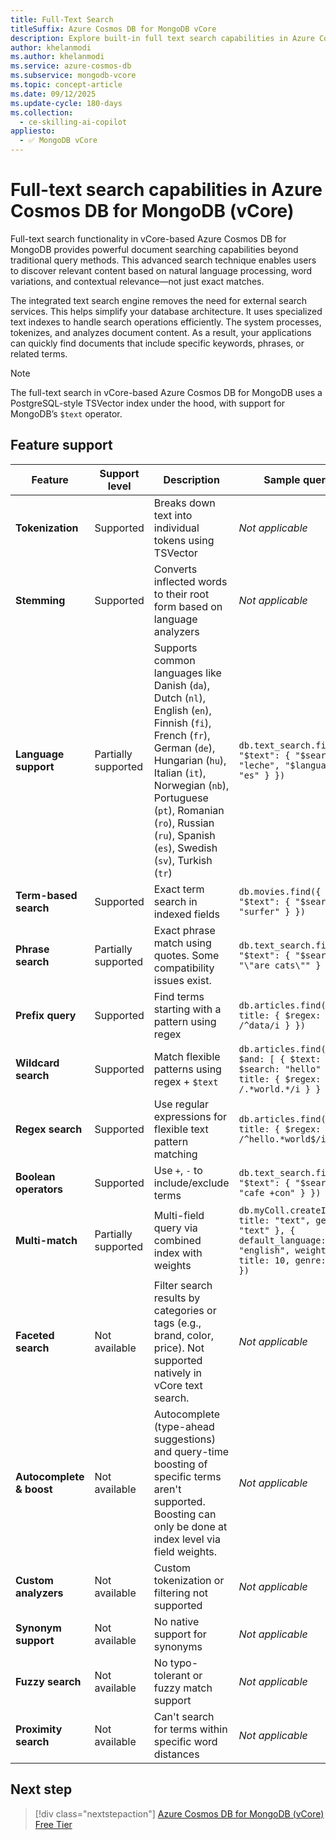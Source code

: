 ```yaml
---
title: Full-Text Search
titleSuffix: Azure Cosmos DB for MongoDB vCore
description: Explore built-in full text search capabilities in Azure Cosmos DB for MongoDB vCore
author: khelanmodi
ms.author: khelanmodi
ms.service: azure-cosmos-db
ms.subservice: mongodb-vcore
ms.topic: concept-article
ms.date: 09/12/2025
ms.update-cycle: 180-days
ms.collection:
  - ce-skilling-ai-copilot
appliesto:
  - ✅ MongoDB vCore
---
```


# Full-text search capabilities in Azure Cosmos DB for MongoDB (vCore)

Full-text search functionality in vCore-based Azure Cosmos DB for MongoDB provides powerful document searching capabilities beyond traditional query methods. This advanced search technique enables users to discover relevant content based on natural language processing, word variations, and contextual relevance—not just exact matches.

The integrated text search engine removes the need for external search services. This helps simplify your database architecture. It uses specialized text indexes to handle search operations efficiently. The system processes, tokenizes, and analyzes document content. As a result, your applications can quickly find documents that include specific keywords, phrases, or related terms.

> [!NOTE]
> The full-text search in vCore-based Azure Cosmos DB for MongoDB uses a PostgreSQL-style TSVector index under the hood, with support for MongoDB’s `$text` operator.

## Feature support

| Feature            | Support level       | Description      | Sample query    |
|--------------------|---------------------|------------------|-----------------|
| **Tokenization**   | Supported           | Breaks down text into individual tokens using TSVector   | _Not applicable_    |
| **Stemming**       | Supported           | Converts inflected words to their root form based on language analyzers   | _Not applicable_  |
| **Language support** | Partially supported | Supports common languages like Danish (`da`), Dutch (`nl`), English (`en`), Finnish (`fi`), French (`fr`), German (`de`), Hungarian (`hu`), Italian (`it`), Norwegian (`nb`), Portuguese (`pt`), Romanian (`ro`), Russian (`ru`), Spanish (`es`), Swedish (`sv`), Turkish (`tr`)           | `db.text_search.find({ "$text": { "$search": "leche", "$language": "es" } })` |
| **Term-based search** | Supported         | Exact term search in indexed fields  | `db.movies.find({ "$text": { "$search": "surfer" } })`  |
| **Phrase search**  | Partially supported | Exact phrase match using quotes. Some compatibility issues exist.  | `db.text_search.find({ "$text": { "$search": "\"are cats\"" } })`  |
| **Prefix query**   | Supported           | Find terms starting with a pattern using regex   | `db.articles.find({ title: { $regex: /^data/i } })`  |
| **Wildcard search** | Supported          | Match flexible patterns using regex + `$text`  | `db.articles.find({ $and: [ { $text: { $search: "hello" } }, { title: { $regex: /.*world.*/i } } ] })` |
| **Regex search**   | Supported           | Use regular expressions for flexible text pattern matching  | `db.articles.find({ title: { $regex: /^hello.*world$/i } })`  |
| **Boolean operators** | Supported        | Use `+`, `-` to include/exclude terms  | `db.text_search.find({ "$text": { "$search": "cafe +con" } })`  |
| **Multi-match**    | Partially supported | Multi-field query via combined index with weights   | `db.myColl.createIndex({ title: "text", genre: "text" }, { default_language: "english", weights: { title: 10, genre: 3 } })` |
| **Faceted search** | Not available       | Filter search results by categories or tags (e.g., brand, color, price). Not supported natively in vCore text search. | _Not applicable_ |
| **Autocomplete & boost** | Not available | Autocomplete (type-ahead suggestions) and query-time boosting of specific terms aren't supported. Boosting can only be done at index level via field weights. | _Not applicable_ |
| **Custom analyzers** | Not available     | Custom tokenization or filtering not supported  | _Not applicable_   |
| **Synonym support** | Not available      | No native support for synonyms    | _Not applicable_     |
| **Fuzzy search**   | Not available       | No typo-tolerant or fuzzy match support    | _Not applicable_  |
| **Proximity search** | Not available     | Can't search for terms within specific word distances  | _Not applicable_   |

## Next step

> [!div class="nextstepaction"]
> [Azure Cosmos DB for MongoDB (vCore) Free Tier](free-tier.md)
